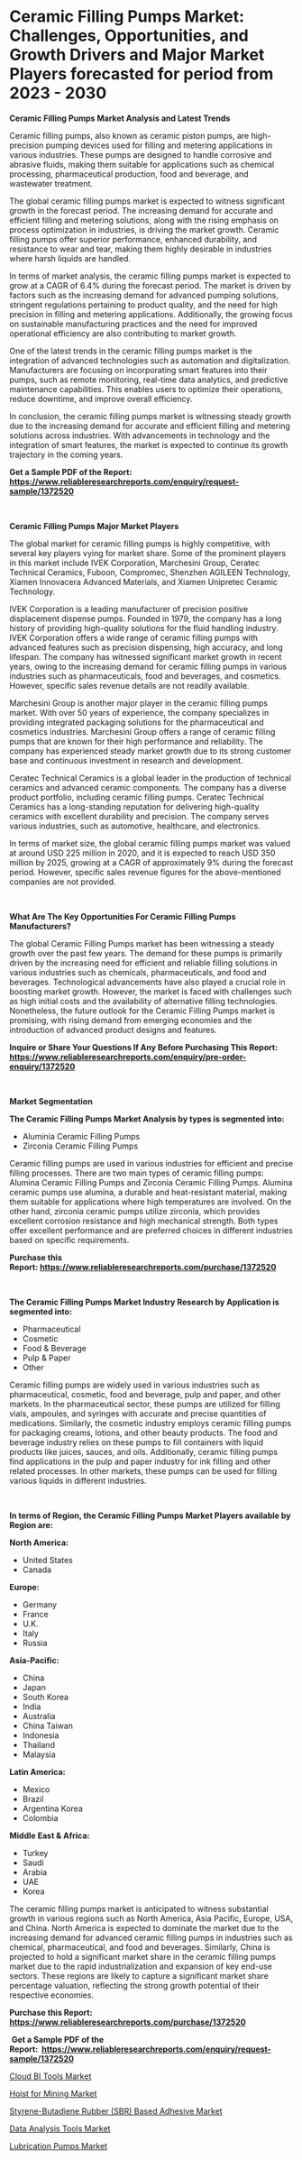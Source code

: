 <p><h1>Ceramic Filling Pumps Market: Challenges, Opportunities, and Growth Drivers and Major Market Players forecasted for period from 2023 - 2030</h1></p><p><strong>Ceramic Filling Pumps Market Analysis and Latest Trends</strong></p>
<p><p>Ceramic filling pumps, also known as ceramic piston pumps, are high-precision pumping devices used for filling and metering applications in various industries. These pumps are designed to handle corrosive and abrasive fluids, making them suitable for applications such as chemical processing, pharmaceutical production, food and beverage, and wastewater treatment.</p><p>The global ceramic filling pumps market is expected to witness significant growth in the forecast period. The increasing demand for accurate and efficient filling and metering solutions, along with the rising emphasis on process optimization in industries, is driving the market growth. Ceramic filling pumps offer superior performance, enhanced durability, and resistance to wear and tear, making them highly desirable in industries where harsh liquids are handled.</p><p>In terms of market analysis, the ceramic filling pumps market is expected to grow at a CAGR of 6.4% during the forecast period. The market is driven by factors such as the increasing demand for advanced pumping solutions, stringent regulations pertaining to product quality, and the need for high precision in filling and metering applications. Additionally, the growing focus on sustainable manufacturing practices and the need for improved operational efficiency are also contributing to market growth.</p><p>One of the latest trends in the ceramic filling pumps market is the integration of advanced technologies such as automation and digitalization. Manufacturers are focusing on incorporating smart features into their pumps, such as remote monitoring, real-time data analytics, and predictive maintenance capabilities. This enables users to optimize their operations, reduce downtime, and improve overall efficiency.</p><p>In conclusion, the ceramic filling pumps market is witnessing steady growth due to the increasing demand for accurate and efficient filling and metering solutions across industries. With advancements in technology and the integration of smart features, the market is expected to continue its growth trajectory in the coming years.</p></p>
<p><strong>Get a Sample PDF of the Report:&nbsp; <a href="https://www.reliableresearchreports.com/enquiry/request-sample/1372520">https://www.reliableresearchreports.com/enquiry/request-sample/1372520</a></strong></p>
<p>&nbsp;</p>
<p><strong>Ceramic Filling Pumps Major Market Players</strong></p>
<p><p>The global market for ceramic filling pumps is highly competitive, with several key players vying for market share. Some of the prominent players in this market include IVEK Corporation, Marchesini Group, Ceratec Technical Ceramics, Fuboon, Compromec, Shenzhen AGILEEN Technology, Xiamen Innovacera Advanced Materials, and Xiamen Unipretec Ceramic Technology. </p><p>IVEK Corporation is a leading manufacturer of precision positive displacement dispense pumps. Founded in 1979, the company has a long history of providing high-quality solutions for the fluid handling industry. IVEK Corporation offers a wide range of ceramic filling pumps with advanced features such as precision dispensing, high accuracy, and long lifespan. The company has witnessed significant market growth in recent years, owing to the increasing demand for ceramic filling pumps in various industries such as pharmaceuticals, food and beverages, and cosmetics. However, specific sales revenue details are not readily available.</p><p>Marchesini Group is another major player in the ceramic filling pumps market. With over 50 years of experience, the company specializes in providing integrated packaging solutions for the pharmaceutical and cosmetics industries. Marchesini Group offers a range of ceramic filling pumps that are known for their high performance and reliability. The company has experienced steady market growth due to its strong customer base and continuous investment in research and development.</p><p>Ceratec Technical Ceramics is a global leader in the production of technical ceramics and advanced ceramic components. The company has a diverse product portfolio, including ceramic filling pumps. Ceratec Technical Ceramics has a long-standing reputation for delivering high-quality ceramics with excellent durability and precision. The company serves various industries, such as automotive, healthcare, and electronics. </p><p>In terms of market size, the global ceramic filling pumps market was valued at around USD 225 million in 2020, and it is expected to reach USD 350 million by 2025, growing at a CAGR of approximately 9% during the forecast period. However, specific sales revenue figures for the above-mentioned companies are not provided.</p></p>
<p>&nbsp;</p>
<p><strong>What Are The Key Opportunities For Ceramic Filling Pumps Manufacturers?</strong></p>
<p><p>The global Ceramic Filling Pumps market has been witnessing a steady growth over the past few years. The demand for these pumps is primarily driven by the increasing need for efficient and reliable filling solutions in various industries such as chemicals, pharmaceuticals, and food and beverages. Technological advancements have also played a crucial role in boosting market growth. However, the market is faced with challenges such as high initial costs and the availability of alternative filling technologies. Nonetheless, the future outlook for the Ceramic Filling Pumps market is promising, with rising demand from emerging economies and the introduction of advanced product designs and features.</p></p>
<p><strong>Inquire or Share Your Questions If Any Before Purchasing This Report: <a href="https://www.reliableresearchreports.com/enquiry/pre-order-enquiry/1372520">https://www.reliableresearchreports.com/enquiry/pre-order-enquiry/1372520</a></strong></p>
<p>&nbsp;</p>
<p><strong>Market Segmentation</strong></p>
<p><strong>The Ceramic Filling Pumps Market Analysis by types is segmented into:</strong></p>
<p><ul><li>Aluminia Ceramic Filling Pumps</li><li>Zirconia Ceramic Filling Pumps</li></ul></p>
<p><p>Ceramic filling pumps are used in various industries for efficient and precise filling processes. There are two main types of ceramic filling pumps: Alumina Ceramic Filling Pumps and Zirconia Ceramic Filling Pumps. Alumina ceramic pumps use alumina, a durable and heat-resistant material, making them suitable for applications where high temperatures are involved. On the other hand, zirconia ceramic pumps utilize zirconia, which provides excellent corrosion resistance and high mechanical strength. Both types offer excellent performance and are preferred choices in different industries based on specific requirements.</p></p>
<p><strong>Purchase this Report:&nbsp;<a href="https://www.reliableresearchreports.com/purchase/1372520">https://www.reliableresearchreports.com/purchase/1372520</a></strong></p>
<p>&nbsp;</p>
<p><strong>The Ceramic Filling Pumps Market Industry Research by Application is segmented into:</strong></p>
<p><ul><li>Pharmaceutical</li><li>Cosmetic</li><li>Food & Beverage</li><li>Pulp & Paper</li><li>Other</li></ul></p>
<p><p>Ceramic filling pumps are widely used in various industries such as pharmaceutical, cosmetic, food and beverage, pulp and paper, and other markets. In the pharmaceutical sector, these pumps are utilized for filling vials, ampoules, and syringes with accurate and precise quantities of medications. Similarly, the cosmetic industry employs ceramic filling pumps for packaging creams, lotions, and other beauty products. The food and beverage industry relies on these pumps to fill containers with liquid products like juices, sauces, and oils. Additionally, ceramic filling pumps find applications in the pulp and paper industry for ink filling and other related processes. In other markets, these pumps can be used for filling various liquids in different industries.</p></p>
<p>&nbsp;</p>
<p><strong>In terms of Region, the Ceramic Filling Pumps Market Players available by Region are:</strong></p>
<p>
    <p> <strong> North America: </strong>
        <ul>
            <li>United States</li>
            <li>Canada</li>
        </ul>
        </p> 
    <p> <strong> Europe: </strong>
        <ul>
            <li>Germany</li>
            <li>France</li>
            <li>U.K.</li>
            <li>Italy</li>
            <li>Russia</li>
        </ul>
        </p> 
    <p> <strong> Asia-Pacific: </strong>
        <ul>
            <li>China</li>
            <li>Japan</li>
            <li>South Korea</li>
            <li>India</li>
            <li>Australia</li>
            <li>China Taiwan</li>
            <li>Indonesia</li>
            <li>Thailand</li>
            <li>Malaysia</li>
        </ul>
        </p> 
    <p> <strong> Latin America: </strong>
        <ul>
            <li>Mexico</li>
            <li>Brazil</li>
            <li>Argentina Korea</li>
            <li>Colombia</li>
        </ul>
        </p> 
    <p> <strong> Middle East & Africa: </strong>
        <ul>
            <li>Turkey</li>
            <li>Saudi</li>
            <li>Arabia</li>
            <li>UAE</li>
            <li>Korea</li>
        </ul>
    </p>
    </p>
<p><p>The ceramic filling pumps market is anticipated to witness substantial growth in various regions such as North America, Asia Pacific, Europe, USA, and China. North America is expected to dominate the market due to the increasing demand for advanced ceramic filling pumps in industries such as chemical, pharmaceutical, and food and beverages. Similarly, China is projected to hold a significant market share in the ceramic filling pumps market due to the rapid industrialization and expansion of key end-use sectors. These regions are likely to capture a significant market share percentage valuation, reflecting the strong growth potential of their respective economies.</p></p>
<p><strong>Purchase this Report: <a href="https://www.reliableresearchreports.com/purchase/1372520">https://www.reliableresearchreports.com/purchase/1372520</a></strong></p>
<p>&nbsp;<strong>Get a Sample PDF of the Report:&nbsp;&nbsp;<a href="https://www.reliableresearchreports.com/enquiry/request-sample/1372520">https://www.reliableresearchreports.com/enquiry/request-sample/1372520</a></strong></p>
<p><strong></strong></p>
<p><p><a href="https://medium.com/@evalynkoepp98698/cloud-bi-tools-market-size-cagr-trends-2024-2030-0788c98de8b1">Cloud BI Tools Market</a></p><p><a href="https://github.com/ashepherd82/Market-Research-Report-List-1/blob/main/hoist-for-mining-market.md">Hoist for Mining Market</a></p><p><a href="https://github.com/castoriffic/Market-Research-Report-List-1/blob/main/styrene-butadiene-rubber-sbr-based-adhesive-market.md">Styrene-Butadiene Rubber (SBR) Based Adhesive Market</a></p><p><a href="https://medium.com/@reganklocko456458/data-analysis-tools-market-size-cagr-trends-2024-2030-804fac52b422">Data Analysis Tools Market</a></p><p><a href="https://www.linkedin.com/pulse/lubrication-pumps-market-research-report-provides-thorough-industry-bqzuc/">Lubrication Pumps Market</a></p></p>